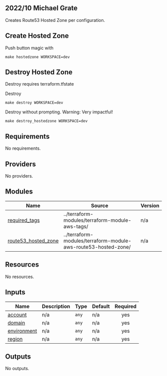 ## 2022/10 Michael Grate

Creates Route53 Hosted Zone per configuration.

## Create Hosted Zone
Push button magic with
```
make hostedzone WORKSPACE=dev
```

## Destroy Hosted Zone
Destroy requires terraform.tfstate

Destroy
```
make destroy WORKSPACE=dev
```

Destroy without prompting. Warning: Very impactful!
```
make destroy_hostedzone WORKSPACE=dev
```

## Requirements

No requirements.

## Providers

No providers.

## Modules

| Name | Source | Version |
|------|--------|---------|
| <a name="module_required_tags"></a> [required\_tags](#module\_required\_tags) | ../terraform-modules/terraform-module-aws-tags/ | n/a |
| <a name="module_route53_hosted_zone"></a> [route53\_hosted\_zone](#module\_route53\_hosted\_zone) | ../terraform-modules/terraform-module-aws-route53-hosted-zone/ | n/a |

## Resources

No resources.

## Inputs

| Name | Description | Type | Default | Required |
|------|-------------|------|---------|:--------:|
| <a name="input_account"></a> [account](#input\_account) | n/a | `any` | n/a | yes |
| <a name="input_domain"></a> [domain](#input\_domain) | n/a | `any` | n/a | yes |
| <a name="input_environment"></a> [environment](#input\_environment) | n/a | `any` | n/a | yes |
| <a name="input_region"></a> [region](#input\_region) | n/a | `any` | n/a | yes |

## Outputs

No outputs.

